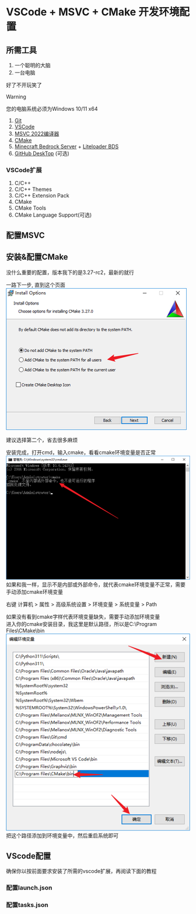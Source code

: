 # VSCode + MSVC + CMake 开发环境配置   

## 所需工具
1. 一个聪明的大脑
2. 一台电脑

好了不开玩笑了

> [!warning]
> 您的电脑系统必须为Windows 10/11 x64  

1. [Git]()
2. [VSCode]()
3. [MSVC 2022编译器]()
4. [CMake]()
5. [Minecraft Bedrock Server]() + [Liteloader BDS]() 
6. [GitHub DeskTop]() (可选)

### VSCode扩展
1. C/C++
2. C/C++ Themes
3. C/C++ Extension Pack
4. CMake
5. CMake Tools
6. CMake Language Support(可选)

## 配置MSVC


## 安装&配置CMake

没什么重要的配置，版本我下的是3.27-rc2，最新的就行

一路下一步, 直到这个页面
![cmake](../dev-env/img/cmake.png)

建议选择第二个，省去很多麻烦

安装完成，打开cmd，输入cmake，看看cmake环境变量是否正常
![cmake-path-err](../dev-env/img/cmake-path-err.png)
如果和我一样，显示不是内部或外部命令，就代表cmake环境变量不正常，需要手动添加cmake环境变量

右键 计算机 > 属性 > 高级系统设置 > 环境变量 > 系统变量 > Path

如果没有看到cmake字样代表环境变量缺失，需要手动添加环境变量   
进入你的cmake安装目录，我这里是默认路径，所以是C:\Program Files\CMake\bin    
![cmake-path-err-add](../dev-env/img/cmake-path-err-add.png)
把这个路径添加到环境变量中，然后重启系统即可   

## VScode配置
确保你以按前面要求安装了所需的vscode扩展，再阅读下面的教程  

### 配置launch.json


### 配置tasks.json



